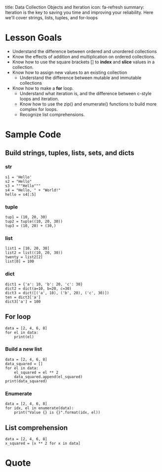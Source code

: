 title: Data Collection Objects and Iteration
icon: fa-refresh
summary: Iteration is the key to saving you time and improving your reliability. Here we'll cover strings, lists, tuples, and for-loops

# Lesson Goals

  - Understand the difference between ordered and unordered collections
  - Know the effects of addition and multiplication on ordered collections.
  - Know how to use the square brackets [] to **index** and **slice** values in a collection.
  - Know how to assign new values to an existing collection
    - Understand the difference between mutable and immutable collections
  - Know how to make a **for** loop.
    - Understand what iteration is, and the difference between c-style loops and iteration.
    - Know how to use the zip() and enumerate() functions to build more complex for loops.
    - Recognize list comprehensions.

# Sample Code

## Build strings, tuples, lists, sets, and dicts

### str

    s1 = 'Hello'
    s2 = "Hello"
    s3 = """Hello"""
    s4 = "Hello, " + "World!"
    hello = s4[:5]

### tuple

    tup1 = (10, 20, 30)
    tup2 = tuple((10, 20, 30))
    tup3 = (10, 20) + (30,)

### list

    list1 = [10, 20, 30]
    list2 = list((10, 20, 30))
    twenty = list2[2]
    list[0] = 100

### dict

    dict1 = {'a': 10, 'b': 20, 'c': 30}
    dict2 = dict(a=10, b=20, c=30)
    dict3 = dict([('a', 10), ('b', 20), ('c', 30)])
    ten = dict3['a']
    dict3['a'] = 100

## For loop

    data = [2, 4, 6, 8]
    for el in data:
        print(el)


### Build a new list

    data = [2, 4, 6, 8]
    data_squared = []
    for el in data:
        el_squared = el ** 2
        data_squared.append(el_squared)
    print(data_squared)

### Enumerate

    data = [2, 4, 6, 8]
    for idx, el in enumerate(data):
        print("Value {} is {}".format(idx, el))


## List comprehension

    data = [2, 4, 6, 8]
    x_squared = [x ** 2 for x in data]

# Quote

